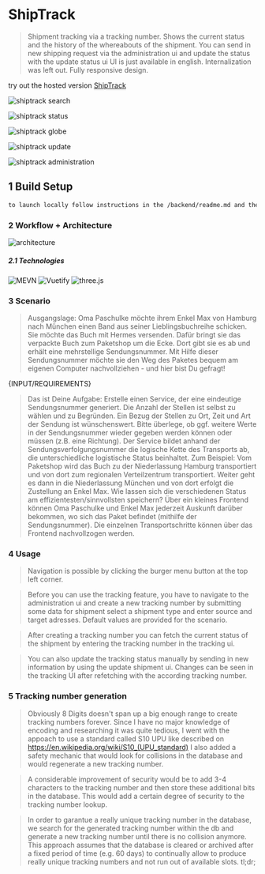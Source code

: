 # ShipTrack

> Shipment tracking via a tracking number. Shows the current status and the history of the whereabouts of the shipment. 
> You can send in new shipping request via the administration ui and update the status with the update status ui
> UI is just available in english. Internalization was left out.
> Fully responsive design.

try out the hosted version [ShipTrack](http://steinmiller.bplaced.net/shiptrack/)

![shiptrack search](https://raw.githubusercontent.com/konstantinsteinmiller/shipment-tracking/master/images/shiptrack-search.PNG)

![shiptrack status](https://raw.githubusercontent.com/konstantinsteinmiller/shipment-tracking/master/images/shiptrack-tracking-globe.PNG)

![shiptrack globe](https://raw.githubusercontent.com/konstantinsteinmiller/shipment-tracking/master/images/shiptrack-tracking.PNG)

![shiptrack update](https://raw.githubusercontent.com/konstantinsteinmiller/shipment-tracking/master/images/shiptrack-update.PNG)

![shiptrack administration](https://raw.githubusercontent.com/konstantinsteinmiller/shipment-tracking/master/images/shiptrack-admin.PNG)

## 1 Build Setup
``` bash
to launch locally follow instructions in the /backend/readme.md and the /fronend/readme.md
```

### 2 Workflow + Architecture

![architecture](https://raw.githubusercontent.com/konstantinsteinmiller/shipment-tracking/master/images/shiptrack.jpg)

##### 2.1 Technologies
![MEVN](https://raw.githubusercontent.com/konstantinsteinmiller/shipment-tracking/master/images/MEVN.png)
![Vuetify](https://raw.githubusercontent.com/konstantinsteinmiller/shipment-tracking/master/images/vuetify.png)
![three.js](https://raw.githubusercontent.com/konstantinsteinmiller/shipment-tracking/master/images/three.jpg)


### 3 Scenario

>Ausgangslage: Oma Paschulke möchte ihrem Enkel Max von Hamburg nach München einen Band aus seiner Lieblingsbuchreihe schicken. Sie möchte das Buch mit Hermes versenden. Dafür bringt sie das verpackte Buch zum Paketshop um die Ecke. Dort gibt sie es ab und erhält eine mehrstellige Sendungsnummer.
 Mit Hilfe dieser Sendungsnummer möchte sie den Weg des Paketes bequem am eigenen Computer nachvollziehen - und hier bist Du gefragt!
 
 {INPUT/REQUIREMENTS}
 
> Das ist Deine Aufgabe:
 Erstelle einen Service, der eine eindeutige Sendungsnummer generiert. Die Anzahl der Stellen ist selbst zu wählen und zu Begründen. Ein Bezug der Stellen zu Ort, Zeit und Art der Sendung ist wünschenswert. Bitte überlege, ob ggf. weitere Werte in der Sendungsnummer wieder gegeben werden können oder müssen (z.B. eine Richtung).
 Der Service bildet anhand der Sendungsverfolgungsnummer die logische Kette des Transports ab, die unterschiedliche logistische Status beinhaltet.
 Zum Beispiel: Vom Paketshop wird das Buch zu der Niederlassung Hamburg transportiert und von dort zum regionalen Verteilzentrum transportiert. Weiter geht es dann in die Niederlassung München und von dort erfolgt die Zustellung an Enkel Max.
 Wie lassen sich die verschiedenen Status am effizientesten/sinnvollsten speichern?
 Über ein kleines Frontend können Oma Paschulke und Enkel Max jederzeit Auskunft darüber bekommen, wo sich das Paket befindet (mithilfe der Sendungsnummer). Die einzelnen Transportschritte können über das Frontend nachvollzogen werden.

### 4 Usage
> Navigation is possible by clicking the burger menu button at the top left corner.

> Before you can use the tracking feature, you have to navigate to the administration ui 
and create a new tracking number by submitting some data for shipment
select a shipment type and enter source and target adresses.
Default values are provided for the scenario.

> After creating a tracking number you can fetch the current status of the shipment by entering the
tracking number in the tracking ui.

> You can also update the tracking status manually by sending in new information by using the update shipment ui.
Changes can be seen in the tracking UI after refetching with the according tracking number.


### 5 Tracking number generation
> Obviously 8 Digits doesn't span up a big enough range to create tracking numbers forever.
Since I have no major knowledge of encoding and researching it was quite tedious,
I went with the appoach to use a standard called S10 UPU
like described on https://en.wikipedia.org/wiki/S10_(UPU_standard)
I also added a safety mechanic that would look for collisions in the database
and would regenerate a new tracking number.

>A considerable improvement of security would be to add 3-4 characters to the
tracking number and then store these additional bits in the database.
This would add a certain degree of security to the tracking number lookup.

>In order to garantue a really unique tracking number in the database, we search for
the generated tracking number within the db and generate a new tracking number
until there is no collision anymore. This approach assumes that the
database is cleared or archived after a fixed period of time (e.g. 60 days) to continually allow to
produce really unique tracking numbers and not run out of available slots.
tl;dr;
